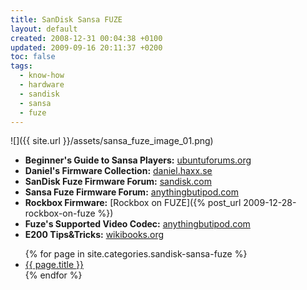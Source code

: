```yaml
---
title: SanDisk Sansa FUZE
layout: default
created: 2008-12-31 00:04:38 +0100
updated: 2009-09-16 20:11:37 +0200
toc: false
tags:
  - know-how
  - hardware
  - sandisk
  - sansa
  - fuze
---
```

![]({{ site.url }}/assets/sansa_fuze_image_01.png)

  * **Beginner's Guide to Sansa Players:** [ubuntuforums.org](http://ubuntuforums.org/showthread.php?t=312196)
  * **Daniel's Firmware Collection:** [daniel.haxx.se](http://daniel.haxx.se/sansa/v2fw.html)
  * **SanDisk Fuze Firmware Forum:** [sandisk.com](http://forums.sandisk.com/sansa/board/message?board.id=sansafuse&thread.id=23276)
  * **Sansa Fuze Firmware Forum:** [anythingbutipod.com](http://www.anythingbutipod.com/forum/forumdisplay.php?f=167)
  * **Rockbox Firmware:** [Rockbox on FUZE]({% post_url 2009-12-28-rockbox-on-fuze %})
  * **Fuze's Supported Video Codec:** [anythingbutipod.com](http://www.anythingbutipod.com/forum/showthread.php?t=27460)
  * **E200 Tips&Tricks:** [wikibooks.org](http://en.wikibooks.org/wiki/Sandisk_Sansa_MP3_players/e200)

<ul>
{% for page in site.categories.sandisk-sansa-fuze %}
  <li><a href="{{ page.url }}">{{ page.title }}</a></li>
{% endfor %}
</ul>
